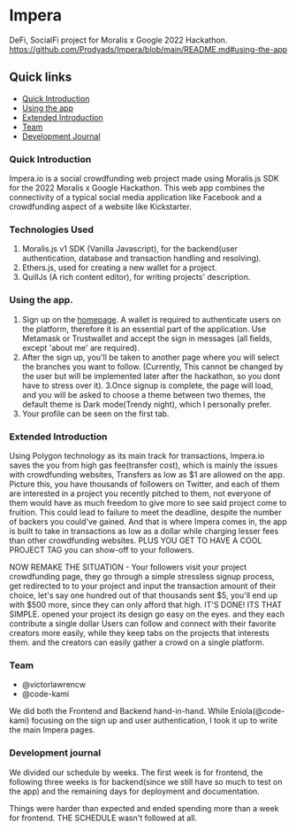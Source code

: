 # Impera
DeFi, SocialFi project for Moralis x Google 2022 Hackathon.
https://github.com/Prodyads/Impera/blob/main/README.md#using-the-app
## Quick links
- [Quick Introduction](https://github.com/Prodyads/Impera#introduction)
- [Using the app](https://github.com/Prodyads/Impera#using-the-app)
- [Extended Introduction](https://github.com/Prodyads/Impera#extended-introduction)
- [Team](https://github.com/Prodyads/Impera#team)
- [Development Journal](https://github.com/Prodyads/Imperaa#development-journal)

### Quick Introduction
Impera.io is a social crowdfunding web project made using Moralis.js SDK for the 2022 Moralis x Google Hackathon. This web app combines the connectivity of a typical social media application like Facebook and a crowdfunding aspect of a website like Kickstarter.

### Technologies Used
1. Moralis.js v1 SDK (Vanilla Javascript), for the backend(user authentication, database and transaction handling and resolving).
2. Ethers.js, used for creating a new wallet for a project.
3. QuillJs (A rich content editor), for writing projects' description.

### Using the app.
1. Sign up on the [homepage](https://prodyads.github.io/landingpage). A wallet is required to authenticate users on the platform, therefore it is an essential part of the application. Use Metamask or Trustwallet and accept the sign in messages (all fields, except 'about me' are required).
2. After the sign up, you'll be taken to another page where you will select the branches you want to follow. (Currently, This cannot be changed by the user but will be implemented later after the hackathon, so you dont have to stress over it).
3.Once signup is complete, the page will load, and you will be asked to choose a theme between two themes, the default theme is Dark mode(Trendy night), which I personally prefer.
4. Your profile can be seen on the first tab.

### Extended Introduction
Using Polygon technology as its main track for transactions, Impera.io saves the you from high gas fee(transfer cost), which is mainly the issues with crowdfunding websites, Transfers as low as $1 are allowed on the app. Picture this, you have thousands of followers on Twitter, and each of them are interested in a project you recently pitched to them, not everyone of them would have as much freedom to give more to see said project come to fruition. This could lead to failure to meet the deadline, despite the number of backers you could've gained. And that is where Impera comes in, the app is built to take in transactions as low as a dollar while charging lesser fees than other crowdfunding websites. PLUS YOU GET TO HAVE A COOL PROJECT TAG you can show-off to your followers.

NOW REMAKE THE SITUATION - Your followers visit your project crowdfunding page, they go through a simple stressless signup process, get redirected to to your project and input the transaction amount of their choice, let's say one hundred out of that thousands sent $5, you'll end up with $500 more, since they can only afford that high. IT'S DONE! ITS THAT SIMPLE. opened your project its design go easy on the eyes. and they each contribute a single dollar
Users can follow and connect with their favorite creators more easily, while they keep tabs on the projects that interests them. and the creators can easily gather a crowd on a single platform.

### Team
* @victorlawrencw
* @code-kami

We did both the Frontend and Backend hand-in-hand. While Eniola(@code-kami) focusing on the sign up and user authentication, I took it up to write the main Impera pages.

### Development journal
We divided our schedule by weeks. The first week is for frontend, the following three weeks is for backend(since we still have so much to test on the app) and the remaining days for deployment and documentation.

Things were harder than expected and ended spending more than a week for frontend. THE SCHEDULE wasn't followed at all.

